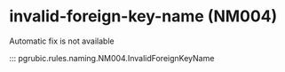 # invalid-foreign-key-name (NM004)

Automatic fix is not available

::: pgrubic.rules.naming.NM004.InvalidForeignKeyName

